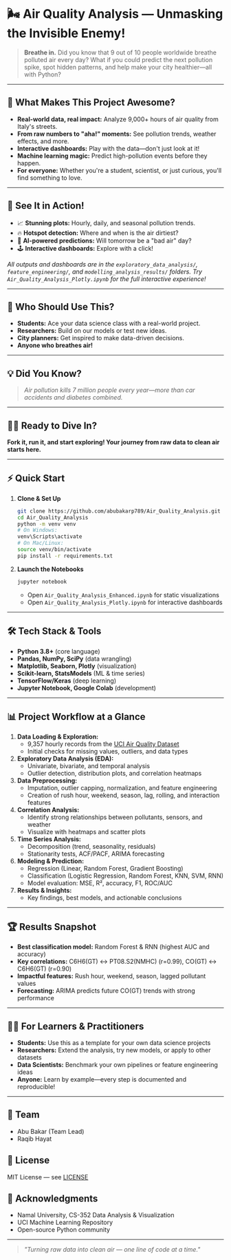 # 🌬️ Air Quality Analysis — Unmasking the Invisible Enemy!

> **Breathe in.** Did you know that 9 out of 10 people worldwide breathe polluted air every day?
> What if you could predict the next pollution spike, spot hidden patterns, and help make your city healthier—all with Python?

---

## 🚀 What Makes This Project Awesome?

- **Real-world data, real impact:** Analyze 9,000+ hours of air quality from Italy's streets.
- **From raw numbers to "aha!" moments:** See pollution trends, weather effects, and more.
- **Interactive dashboards:** Play with the data—don't just look at it!
- **Machine learning magic:** Predict high-pollution events before they happen.
- **For everyone:** Whether you're a student, scientist, or just curious, you'll find something to love.

---

## 👀 See It in Action!

- 📈 **Stunning plots:** Hourly, daily, and seasonal pollution trends.
- 🔥 **Hotspot detection:** Where and when is the air dirtiest?
- 🤖 **AI-powered predictions:** Will tomorrow be a "bad air" day?
- 🕹️ **Interactive dashboards:** Explore with a click!

*All outputs and dashboards are in the `exploratory_data_analysis/`, `feature_engineering/`, and `modelling_analysis_results/` folders. Try `Air_Quality_Analysis_Plotly.ipynb` for the full interactive experience!*

---

## 🎯 Who Should Use This?

- **Students:** Ace your data science class with a real-world project.
- **Researchers:** Build on our models or test new ideas.
- **City planners:** Get inspired to make data-driven decisions.
- **Anyone who breathes air!**

---

## 💡 Did You Know?

> *Air pollution kills 7 million people every year—more than car accidents and diabetes combined.*

---

## 🏃‍♂️ Ready to Dive In?

**Fork it, run it, and start exploring! Your journey from raw data to clean air starts here.**

---

## ⚡ Quick Start

1. **Clone & Set Up**

   ```bash
   git clone https://github.com/abubakarp789/Air_Quality_Analysis.git
   cd Air_Quality_Analysis
   python -m venv venv
   # On Windows:
   venv\Scripts\activate
   # On Mac/Linux:
   source venv/bin/activate
   pip install -r requirements.txt
   ```
2. **Launch the Notebooks**

   ```bash
   jupyter notebook
   ```

   - Open `Air_Quality_Analysis_Enhanced.ipynb` for static visualizations
   - Open `Air_Quality_Analysis_Plotly.ipynb` for interactive dashboards

---

## 🛠️ Tech Stack & Tools

- **Python 3.8+** (core language)
- **Pandas, NumPy, SciPy** (data wrangling)
- **Matplotlib, Seaborn, Plotly** (visualization)
- **Scikit-learn, StatsModels** (ML & time series)
- **TensorFlow/Keras** (deep learning)
- **Jupyter Notebook, Google Colab** (development)

---

## 📊 Project Workflow at a Glance

1. **Data Loading & Exploration:**
   - 9,357 hourly records from the [UCI Air Quality Dataset](https://archive.ics.uci.edu/dataset/360/air+quality)
   - Initial checks for missing values, outliers, and data types
2. **Exploratory Data Analysis (EDA):**
   - Univariate, bivariate, and temporal analysis
   - Outlier detection, distribution plots, and correlation heatmaps
3. **Data Preprocessing:**
   - Imputation, outlier capping, normalization, and feature engineering
   - Creation of rush hour, weekend, season, lag, rolling, and interaction features
4. **Correlation Analysis:**
   - Identify strong relationships between pollutants, sensors, and weather
   - Visualize with heatmaps and scatter plots
5. **Time Series Analysis:**
   - Decomposition (trend, seasonality, residuals)
   - Stationarity tests, ACF/PACF, ARIMA forecasting
6. **Modeling & Prediction:**
   - Regression (Linear, Random Forest, Gradient Boosting)
   - Classification (Logistic Regression, Random Forest, KNN, SVM, RNN)
   - Model evaluation: MSE, R², accuracy, F1, ROC/AUC
7. **Results & Insights:**
   - Key findings, best models, and actionable conclusions

---

## 🏆 Results Snapshot

- **Best classification model:** Random Forest & RNN (highest AUC and accuracy)
- **Key correlations:** C6H6(GT) ↔ PT08.S2(NMHC) (r=0.99), CO(GT) ↔ C6H6(GT) (r=0.90)
- **Impactful features:** Rush hour, weekend, season, lagged pollutant values
- **Forecasting:** ARIMA predicts future CO(GT) trends with strong performance

---

## 👩‍💻 For Learners & Practitioners

- **Students:** Use this as a template for your own data science projects
- **Researchers:** Extend the analysis, try new models, or apply to other datasets
- **Data Scientists:** Benchmark your own pipelines or feature engineering ideas
- **Anyone:** Learn by example—every step is documented and reproducible!

---

## 👥 Team

- Abu Bakar (Team Lead)
- Raqib Hayat

## 📄 License

MIT License — see [LICENSE](LICENSE)

## 🙏 Acknowledgments

- Namal University, CS-352 Data Analysis & Visualization
- UCI Machine Learning Repository
- Open-source Python community

---

> *"Turning raw data into clean air — one line of code at a time."*
